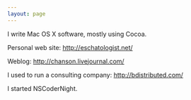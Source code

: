 ```yaml
---
layout: page
---
```





I write Mac OS X software, mostly using Cocoa.

Personal web site: http://eschatologist.net/

Weblog: http://chanson.livejournal.com/

I used to run a consulting company: http://bdistributed.com/

I started NSCoderNight.
